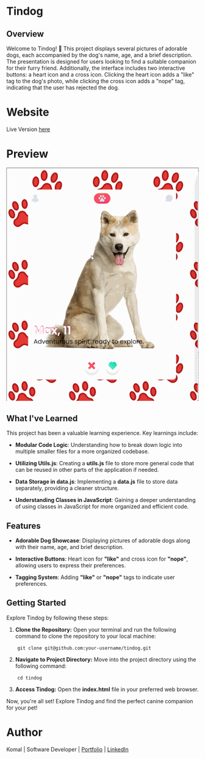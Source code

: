 # Tindog

## Overview

Welcome to Tindog! 🐾 This project displays several pictures of adorable dogs, each accompanied by the dog's name, age, and a brief description. The presentation is designed for users looking to find a suitable companion for their furry friend. Additionally, the interface includes two interactive buttons: a heart icon and a cross icon. Clicking the heart icon adds a "like" tag to the dog's photo, while clicking the cross icon adds a "nope" tag, indicating that the user has rejected the dog.

# Website

Live Version [here](https://tindog0310.netlify.app/)

# Preview

<img src = "images\tindog.gif">

## What I've Learned

This project has been a valuable learning experience. Key learnings include:

- **Modular Code Logic**: Understanding how to break down logic into multiple smaller files for a more organized codebase.

- **Utilizing Utils.js**: Creating a **utils.js** file to store more general code that can be reused in other parts of the application if needed.

- **Data Storage in data.js**: Implementing a **data.js** file to store data separately, providing a cleaner structure.

- **Understanding Classes in JavaScript**: Gaining a deeper understanding of using classes in JavaScript for more organized and efficient code.

## Features

- **Adorable Dog Showcase**: Displaying pictures of adorable dogs along with their name, age, and brief description.

- **Interactive Buttons**: Heart icon for **"like"** and cross icon for **"nope"**, allowing users to express their preferences.

- **Tagging System**: Adding **"like"** or **"nope"** tags to indicate user preferences.

## Getting Started

Explore Tindog by following these steps:

1. **Clone the Repository:**
   Open your terminal and run the following command to clone the repository to your local machine:

```
    git clone git@github.com:your-username/tindog.git
```

2. **Navigate to Project Directory:**
   Move into the project directory using the following command:

```
    cd tindog
```

3. **Access Tindog:**
   Open the **index.html** file in your preferred web browser.

Now, you're all set! Explore Tindog and find the perfect canine companion for your pet!

# Author

Komal | Software Developer | [Portfolio](https://kaurkomal.com/) | [LinkedIn](https://www.linkedin.com/in/hssa03/)
